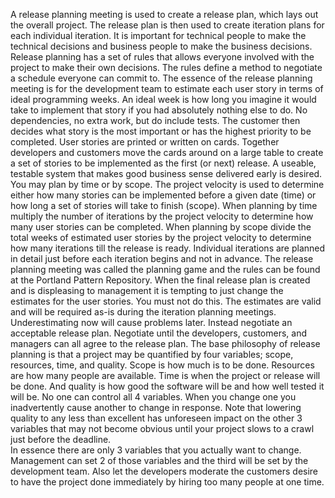 A release planning meeting is used to create a release plan, which lays out the overall project. The release plan is then used to create iteration plans for each individual iteration.
It is important for technical people to make the technical decisions and business people to make the business decisions. Release planning has a set of rules that allows everyone involved with the project to make their own decisions. The rules define a method to negotiate a schedule everyone can commit to.
The essence of the release planning meeting is for the development team to estimate each user story in terms of ideal programming weeks. An ideal week is how long you imagine it would take to implement that story if you had absolutely nothing else to do. No dependencies, no extra work, but do include tests. The customer then decides what story is the most important or has the highest priority to be completed. 
User stories are printed or written on cards. Together developers and customers move the cards around on a large table to create a set  of stories to be implemented as the first (or next) release. A useable, testable system that makes good business sense delivered early is desired.
You may plan by time or by scope. The project velocity is  used  to  determine  either how many stories can be implemented before a given date (time) or how long a set of stories will take to finish (scope). When planning by time multiply the number of iterations by the project velocity to determine how many user stories can be completed. When planning by scope divide the total weeks of estimated user stories by the project velocity to determine how many iterations till the release is ready.
Individual iterations are planned in detail just before each iteration begins and not in advance. The release planning meeting was called the planning game and the rules can be found at the Portland Pattern Repository.
 When the final release plan is created and is displeasing to management it is tempting to just change the estimates for the user stories. You must not do this. The estimates are valid and will be required as-is during the iteration planning meetings. Underestimating now will cause problems later. Instead negotiate an acceptable release plan. Negotiate until the developers, customers, and managers can all agree to the release plan.
 The base philosophy of release planning is that a project may be quantified by four variables; scope, resources, time, and quality. Scope is how much is to  be  done.  Resources  are  how  many people are available. Time is when the project or release will be done. And quality is how good the software will be and how well tested it will be. 
 No one can control all 4 variables.  When you change one you inadvertently cause another to change in response.  Note that lowering quality to any less than excellent has unforeseen impact on the other 3 variables that may not become obvious until your project slows to a crawl just before the deadline.  
 In essence there are only 3 variables that you actually want to change. Management can set 2 of those variables and the third will be set by the development team.  Also let the developers moderate the customers desire to have the project done immediately by hiring too many people at one time.